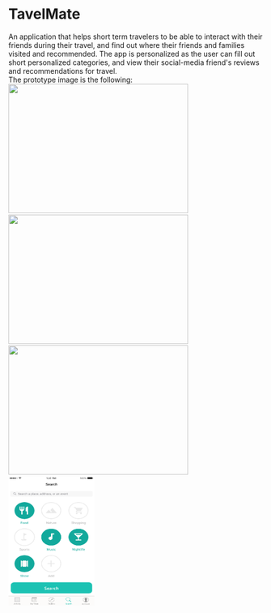 # TavelMate
An application that helps short term travelers to be able to interact with their friends during their travel,
and find out where their friends and families visited and recommended. The app is personalized as the user can fill out short personalized categories, and view their social-media friend's reviews and recommendations for travel. <br />
The prototype image is the following: <br />
<img src ="https://github.com/dmsqls0427k/TripTap/blob/master/pictures/0.jpg" width = "355" height = "255">
<img src ="https://github.com/dmsqls0427k/TripTap/blob/master/pictures/1.jpg" width = "355" height = "255">
<img src ="https://github.com/dmsqls0427k/TripTap/blob/master/pictures/3.png" width = "355" height = "255">
<img src ="https://github.com/dmsqls0427k/TravelMate/blob/master/pictures/Search%403x.png" width = "170" height = "255">
